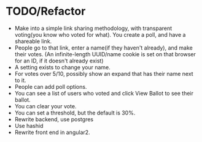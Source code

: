# TODO/Refactor

- Make into a simple link sharing methodology, with transparent voting(you know who voted for what). You create a poll, and have a shareable link.
- People go to that link, enter a name(if they haven't already), and make their votes. (An infinite-length UUID/name cookie is set on that browser for an ID, if it doesn't already exist)
- A setting exists to change your name. 
- For votes over 5/10, possibly show an expand that has their name next to it.
- People can add poll options. 
- You can see a list of users who voted and click View Ballot to see their ballot.  
- You can clear your vote.
- You can set a threshold, but the default is 30%. 
- Rewrite backend, use postgres
- Use hashid
- Rewrite front end in angular2. 

